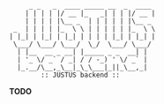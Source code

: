         _ _   _  ____ _____ __  _  ____
        | | | | |/ __ |_   _| | | |/ __ |
        | | | | |\__ _  | | | | | |\__ _
     _  | | | | |_  \ \ | | | | | |_  \ \
    | |_| | |_| | |_| | | | | |_| | |_| |
     \___/ \___/ \___/  \_/  \___/ \___/
      | |__  __ _ __| |_____ _ _  __| |
      | '_ \/ _` / _| / / -_) ' \/ _` |
      |_.__/\__,_\__|_\_\___|_||_\__,_|
            :: JUSTUS backend ::

**TODO**
